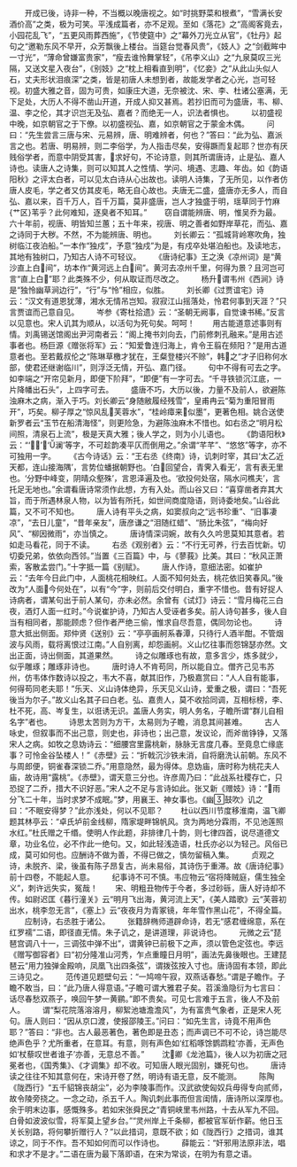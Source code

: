 <!-- { "loadSidebar": true } -->
　　开成已後，诗非一种，不当概以晚唐视之。如“时挑野菜和根煮”，“雪满长安酒价高”之类，极为可笑。平浅成篇者，亦不足观。至如《落花》之“高阁客竟去，小园花乱飞”，“五更风雨葬西施”，《节使筵中》之“幕外刀光立从官”，《牡丹》起句之“邀勒东风不早开，众芳飘後上楼台。当筵台觉春风贵”，《妓人》之“剑截眸中一寸光”，“薄命曾嫌富贵家”，“瘦去谁怜舞掌轻”，《吊李义山》之“九泉莫叹三光隔，又送文星入夜台”，《别妓》之“枕上相看直到明”，《忆妾》之“从此山头似人石，丈夫形状泪痕深”之类，皆是初唐人未想到者，故能发学者之心光，岂可轻视。初盛大雅之音，固为可贵，如康庄大道，无奈被沈、宋、李、杜诸公塞满，无下足处，大历人不得不凿山开道，开成人抑又甚焉。若抄旧而可为盛唐，韦、柳、温、李之伦，其才识岂无及弘、嘉者？而绝无一人，识法者惧也。
　　以初盛视中晚，如京朝官之于下僚。以初盛视弘、嘉，如京朝官之于蒙金木偶。
　　问曰：“先生尝言三唐与宋、元易辨，唐、明难辨者，何也？”答曰：“此为弘、嘉派言之也。若唐、明易辨，则二李俗学，为人指击尽矣，安得蹶而复起耶？世亦有厌贱俗学者，而意中阴受其害，求好句，不论诗意，则其所谓唐诗，止是弘、嘉人诗也。读唐人之诗集，则可以知其人之性情、学问、境遇、志趣、年齿。如《韵语阳秋》之评太白者，可以见太白诗从心出故也。读明人诗集，了无所见，以作者仿唐人皮毛，学之者又仿其皮毛，略无自心故也。夫唐无二盛，盛唐亦无多人，而自弘、嘉以来，百千万人，百千万篇，莫非盛唐，岂人才独盛于明，瑶草同于竹麻{艹区}苇乎？此何难知，逐臭者不知耳。”
　　窃自谓能辨唐、明，惟吴乔为最。六十年前，视唐、明皆知兰蕙；五十年来，视唐、明之善者如野岸草花，而弘、嘉之诗同于大秽。不然，不为能辨唐、明也。
　　刘长卿云：“孤城背岭寒吹角，独树临江夜泊船。”一本作“独戍”，予意“独戍”为是，有戍卒处堪泊船也。及读地志，其地有独树口，乃知古人诗不可轻议。
　　《唐诗纪事》王之涣《凉州词》是“黄沙直上白间”，坊本作“黄河远上白间”。黄河去凉州千里，何得为景？且河岂可言“直上白”耶？此类殊不少，何从取证而尽改之。
　　杨升谓韦州《西涧》诗是“独怜幽草涧边行”，“行”与“怜”相应，似胜。
　　刘长卿《过贾谊宅》诗云：“汉文有道恩犹薄，湘水无情吊岂知。寂寂江山摇落处，怜君何事到天涯？”只言贾谊而己意自见。
　　岑参《寄杜拾遗》云：“圣朝无阙事，自觉谏书稀。”反言以见意也。宋人讥其为顺从，以活句为死句矣。呵呵！
　　用古能道意述事则有情。刘禹锡送馆阁出尹河南者云：“阁上掩书刘向去，门前修刺孔融来。”是用古述事者也。杨巨源《赠张将军》云：“知爱鲁连归海上，肯令王翦在频阳？”是用古道意者也。至若戴叔伦之“陈琳草檄才犹在，王粲登楼兴不赊”，韩之“才子旧称何水部，使君还继谢临川”，则浮泛无情，开弘、嘉门径。
　　句中不得有可去之字。如李端之“开帘见新月，即便下阶拜”，“即便”有一字可去。“千寻铁锁沉江底，一片降幡出石头”，上四字可去。
　　盛唐不巧，大历以後，力量不及前人，欲避陈浊麻木之病，渐入于巧。刘长卿云“身随敝履经残雪”，皇甫冉云“菊为重阳冒雨开”，巧矣。柳子厚之“惊风乱芙蓉水”，“桂岭瘴来似墨”，更著色相。姚合送使新罗者云“玉节在船清海怪”，则更险急，为避陈浊麻木不惜也。如右丞之“明月松间照，清泉石上流”，极是天真大雅；後人学之，则为小儿语也。
　　《韵语阳秋》云：“‘’，‘澜’等字，不可趁韵凑平仄而倒用之。”余谓“芊芊”、“悠悠”等字，亦不可独用一字。
　　《古今诗话》云：“王右丞《终南》诗，讥刺时宰，其曰‘太乙近天都，连山接海隅’，言势位蟠据朝野也。‘白回望合，青霁入看无’，言有表无里也。‘分野中峰变，阴晴众壑殊’，言恩泽遍及也。‘欲投何处宿，隔水问樵夫’，言托足无地也。”余谓看唐诗常须作此想，方有入处。而山谷又曰：“喜穿凿者弃其大旨，而于所遇林泉人物，以为皆有所托，如世间商度隐语，则诗委地矣。”山谷此篇，又不可不知也。
　　唐人诗有平头之病，如窦叔向之“远书珍重”、“旧事凄凉”，“去日儿童”，“昔年亲友”，唐彦谦之“泪随红蜡”、“肠比朱弦”，“梅向好风”、“柳因微雨”，亦当慎之。
　　唐诗情深词婉，故有久久吟思莫知其意者。若如走马看花，同于不读。
　　右丞《观别者》云：“不行无可养，行去百忧新。切切委兄弟，依依向西邻。”当置《三百篇》中，与《蓼莪》比美。其曰：“秋风正萧索，客散孟尝门。”十字抵一篇《别赋》。
　　唐人作诗，意细法密。如崔护云：“去年今日此门中，人面桃花相映红。人面不知何处去，桃花依旧笑春风。”後改为“人面今何处在”，以有“今”字，则前后交付明白，重字不惜也。昔有好捉人诗病者，谓某句出于前人某句，亦未必然。余曾有《试灯》诗云：“雪月梅花三白夜，酒灯人面一红时。”今说崔护诗，乃知古人受诬者多矣。前人诗句甚多，後人自当有相同者，那能顾虑？但作者严绝三偷，惟求自尽吾意，偶同勿论也。
　　诗意大抵出侧面。郑仲贤《送别》云：“亭亭画舸系春潭，只待行人酒半酣。不管烟波与风雨，载将离恨过江南。”人自别离，却怨画舸。义山忆往事而怨锦瑟亦然。文出正面，诗出侧面，其道果然。
　　诗之似雕琢也有故，意多言少，炼多就少，似乎雕琢；雕琢非诗也。
　　唐时诗人不肯苟同，所以能自立。僧齐己见韦苏州，仿韦体作数诗以投之，韦大不喜，献其旧作，乃极嘉赏曰：“人人自有能事，何得苟同老夫耶！”乐天、义山诗体绝异，乐天见义山诗，爱重之极，谓曰：“吾死後当为尔子。”故义山名其子曰白老。弘、嘉贵人，莫不收拾同调，互相标榜，李、杜不死，高、岑复生，以诳诱无识。盖唐人务实，明人务名，子瞻所谓“群儿自相名字”者也。
　　诗思太苦则为方干，太易则为子瞻，消息其间甚难。
　　古人咏史，但叙事而不出己意，则史也，非诗也；出己意，发议论，而斧凿铮铮，又落宋人之病。如牧之息妫诗云：“细腰宫里露桃新，脉脉无言度几春。至竟息亡缘底事？可怜金谷坠楼人！”《赤壁》云：“折戟沉沙铁未消，自将磨洗认前朝。东风不与周郎便，铜雀春深锁二乔。”用意隐然，最为得体。息妫庙，唐时称为桃花夫人庙，故诗用“露桃”。《赤壁》，谓天意三分也。许彦周乃曰：“此战系社稷存亡，只恐捉了二乔，措大不识好恶。”宋人之不足与言诗如此。张又新《赠妓》诗：“雨分飞二十年，当时求梦不成眠。”梦，用襄王、神女事也。《幽鼓吹》讥之曰：“不眠安得梦？”此亦浅处，何以不见耶？
　　杜以西川节度移淮南，温飞卿题其林亭云：“卓氏垆前金线柳，隋家堤畔锦帆风。贪为两地分霖雨，不见池莲照水红。”杜氏赠之千缗。使明人作此题，非排律几十韵，则七律四首，说尽道德文章，功业名位，必不作此一绝句。又，如此轻浅造语，杜氏亦必以为轻己。风俗已成，莫可如何也。应酬诗不做为善，不得已做之，慎勿留稿入集。
　　贞观之诗，未脱齐、梁，後虽有陈子昂复古，尚未易俗，其诗伤于重滞。故《唐诗纪事》前十四卷，不能起人意。
　　纪事诗不可不慎。韦应物云“宿将降贼庭，儒生独全义”，刺许远失实，冤哉！
　　宋、明粗丑物传于今者，多过砂砾，唐人好诗却不传。如尉迟匡《暮行潼关》云“明月飞出海，黄河流上天”，《美人踏歌》云“芙蓉初出水，桃李忽无言”，《塞上》云“夜夜月为青冢镜，年年雪作黑山花”，不得全篇。
　　应制诗，右丞胜于诸公。
　　张籍辞椭师道辟命诗，若无“感君缠绵意，系在红罗襦”二语，即径直无情。朱子讥之，是讲道理，非说诗也。
　　元微之云“琵琶宫调八十一，三调弦中弹不出”，谓黄钟已前极下之声，须以管色定弦也。李远《赠写御容者》曰“初分隆准山河秀，乍点重瞳日月明”，画法先鼻後眼也。王建琵琶云“用力独弹金殿响，凤凰飞出四条弦”，谓拨弦按入寸也。唐诗固有本领，即此三诗见之。
　　范传道见题壁句云：“一鸠啼午寂，双燕话春愁。”谓是子瞻作。子瞻不敢当，曰：“此乃唐人得意语。”子瞻可谓大雅君子矣。苕溪渔隐衍为七言曰：话尽春愁双燕子，唤回午梦一黄鹂。”即不贵矣。可见七言难于五言，後人不及前人。
　　谓“梨花院落溶溶月，柳絮池塘澹澹风”，为有富贵气象者，正是宋人死句。唐人则曰：“因从京口渡，使报邵陵王。”问曰：“如先生言，诗竟不用声色耶？”答曰：“非也。古人最恶著色，著色即是丑态；而声调已不可不论，诗岂能尽绝声色乎？尤所重者，在意耳。有意，则有声色如‘红稻啄馀鹦鹉粒’亦善，无声色如‘杖藜叹世者谁子’亦善，无意总不善。”
　　沈卿《龙池篇》，後人以为初唐之冠冕者也，《国秀集》、《才调集》却不收。可知唐人眼光固别，嫌死句也。
　　唐诗读之往往不知其意何在，宋诗开卷了然，明诗有语无意，反不能测。
　　陈陶《陇西行》“五千貂锦丧胡尘”，必为李陵事而作。汉武欲使匈奴兵毋得专向贰师，故令陵旁挠之。一念之动，杀五千人。陶讥刺此事而但言闺情，唐诗所以深厚也。余于明末边事，感慨殊多。若如宋张舜民之“青铜峡里韦州路，十去从军九不回。白骨如波波似雪，将军莫上望乡台。”“灵州岸上千条柳，都被官军斫作薪。他日玉关长别路，将何攀折赠行人？”以此措词，意既不欲；如《陇西行》之措词，谁其谅之，同于不作。吾不知如何而可以作诗也。
　　薛能云：“奸邪用法原非法，唱和求才不是才。”二语在唐为最下落即语，在宋为常谈，在明为有意之语。
